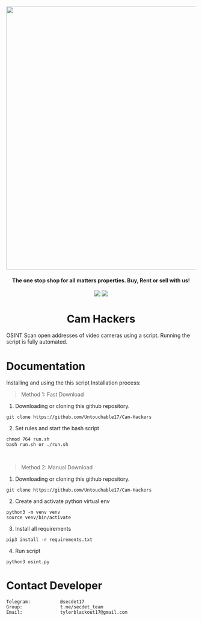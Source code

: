 <h1 align="center">
    <a href="https://github.com/Untouchable17/Cam-Hackers">
        <img src="https://i.ibb.co/YXB7xkT/2023-02-02-23-0.png" width="700">
    </a>
</h1>



<h4 align="center"> The one stop shop for all matters properties. Buy, Rent or sell with us! </h4>

<p align="center">
<a href="https://github.com/Untouchable17/Cam-Hackers"><img src="https://img.shields.io/static/v1?label=version&message=1.0.0&color=blue"></a>
<a href="https://github.com/Untouchable17/Cam-Hackers/issues?q=is:issue+is:closed"><img src="https://img.shields.io/github/issues-closed/Untouchable17/Cam-Hackers?color=orange"></a>

</p>

<h1 align="center">Cam Hackers</h1>

OSINT Scan open addresses of video cameras using a script. Running the script is fully automated.

# Documentation

Installing and using the this script Installation process:

> Method 1: Fast Download

1. Downloading or cloning this github repository.
```
git clone https://github.com/Untouchable17/Cam-Hackers
```
2. Set rules and start the bash script
```
chmod 764 run.sh
bash run.sh or ./run.sh
```
<br/>

> Method 2: Manual Download
1. Downloading or cloning this github repository.
```
git clone https://github.com/Untouchable17/Cam-Hackers
```
2. Create and activate python virtual env
```
python3 -m venv venv
source venv/bin/activate
```
3. Install all requirements
```
pip3 install -r requirements.txt
```
4. Run script
```
python3 osint.py
```

# Contact Developer


    Telegram:           @secdet17
    Group:              t.me/secdet_team
    Email:              tylerblackout17@gmail.com

